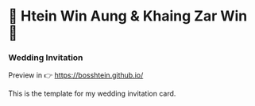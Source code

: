 # :sparkling_heart: Htein Win Aung & Khaing Zar Win :sparkling_heart:
### Wedding Invitation

Preview in :point_right: https://bosshtein.github.io/

This is the template for my wedding invitation card.

